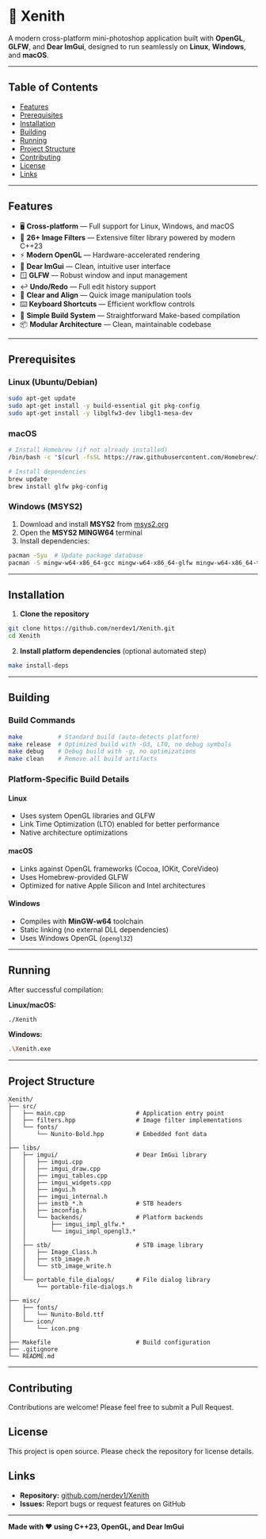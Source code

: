 # 🌌 Xenith

A modern cross-platform mini-photoshop application built with **OpenGL**, **GLFW**, and **Dear ImGui**, designed to run seamlessly on **Linux**, **Windows**, and **macOS**.

---

## Table of Contents

- [Features](#features)
- [Prerequisites](#prerequisites)
- [Installation](#installation)
- [Building](#building)
- [Running](#running)
- [Project Structure](#project-structure)
- [Contributing](#contributing)
- [License](#license)
- [Links](#links)

---

## Features

- 🖥️ **Cross-platform** — Full support for Linux, Windows, and macOS
- 🎨 **26+ Image Filters** — Extensive filter library powered by modern C++23
- ⚡ **Modern OpenGL** — Hardware-accelerated rendering
- 🎯 **Dear ImGui** — Clean, intuitive user interface
- 🪟 **GLFW** — Robust window and input management
- ↩️ **Undo/Redo** — Full edit history support
- 🧹 **Clear and Align** — Quick image manipulation tools
- ⌨️ **Keyboard Shortcuts** — Efficient workflow controls
- 🔧 **Simple Build System** — Straightforward Make-based compilation
- 📦 **Modular Architecture** — Clean, maintainable codebase

---

## Prerequisites

### Linux (Ubuntu/Debian)

```bash
sudo apt-get update
sudo apt-get install -y build-essential git pkg-config
sudo apt-get install -y libglfw3-dev libgl1-mesa-dev
```

### macOS

```bash
# Install Homebrew (if not already installed)
/bin/bash -c "$(curl -fsSL https://raw.githubusercontent.com/Homebrew/install/HEAD/install.sh)"

# Install dependencies
brew update
brew install glfw pkg-config
```

### Windows (MSYS2)

1. Download and install **MSYS2** from [msys2.org](https://www.msys2.org/)
2. Open the **MSYS2 MINGW64** terminal
3. Install dependencies:

```bash
pacman -Syu  # Update package database
pacman -S mingw-w64-x86_64-gcc mingw-w64-x86_64-glfw mingw-w64-x86_64-toolchain make git
```

---

## Installation

1. **Clone the repository**

```bash
git clone https://github.com/nerdev1/Xenith.git
cd Xenith
```

2. **Install platform dependencies** (optional automated step)

```bash
make install-deps
```

---

## Building

### Build Commands

```bash
make          # Standard build (auto-detects platform)
make release  # Optimized build with -O3, LTO, no debug symbols
make debug    # Debug build with -g, no optimizations
make clean    # Remove all build artifacts
```

### Platform-Specific Build Details

#### Linux
- Uses system OpenGL libraries and GLFW
- Link Time Optimization (LTO) enabled for better performance
- Native architecture optimizations

#### macOS
- Links against OpenGL frameworks (Cocoa, IOKit, CoreVideo)
- Uses Homebrew-provided GLFW
- Optimized for native Apple Silicon and Intel architectures

#### Windows
- Compiles with **MinGW-w64** toolchain
- Static linking (no external DLL dependencies)
- Uses Windows OpenGL (`opengl32`)

---

## Running

After successful compilation:

**Linux/macOS:**
```bash
./Xenith
```

**Windows:**
```bash
.\Xenith.exe
```

---

## Project Structure

```
Xenith/
├── src/
│   ├── main.cpp                    # Application entry point
│   ├── filters.hpp                 # Image filter implementations
│   └── fonts/
│       └── Nunito-Bold.hpp         # Embedded font data
│
├── libs/
│   ├── imgui/                      # Dear ImGui library
│   │   ├── imgui.cpp
│   │   ├── imgui_draw.cpp
│   │   ├── imgui_tables.cpp
│   │   ├── imgui_widgets.cpp
│   │   ├── imgui.h
│   │   ├── imgui_internal.h
│   │   ├── imstb_*.h               # STB headers
│   │   ├── imconfig.h
│   │   └── backends/               # Platform backends
│   │       ├── imgui_impl_glfw.*
│   │       └── imgui_impl_opengl3.*
│   │
│   ├── stb/                        # STB image library
│   │   ├── Image_Class.h
│   │   ├── stb_image.h
│   │   └── stb_image_write.h
│   │
│   └── portable_file_dialogs/      # File dialog library
│       └── portable-file-dialogs.h
│
├── misc/
│   ├── fonts/
│   │   └── Nunito-Bold.ttf
│   └── icon/
│       └── icon.png
│
├── Makefile                        # Build configuration
├── .gitignore
└── README.md
```

---

## Contributing

Contributions are welcome! Please feel free to submit a Pull Request.

## License

This project is open source. Please check the repository for license details.

## Links

- **Repository:** [github.com/nerdev1/Xenith](https://github.com/nerdev1/Xenith)
- **Issues:** Report bugs or request features on GitHub

---

**Made with ❤️ using C++23, OpenGL, and Dear ImGui**
